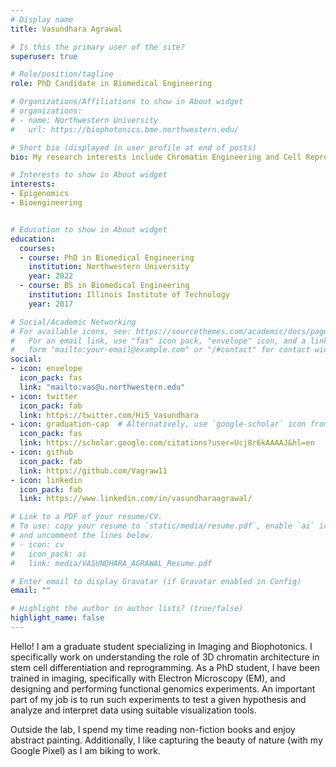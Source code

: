 ```yaml
---
# Display name
title: Vasundhara Agrawal

# Is this the primary user of the site?
superuser: true

# Role/position/tagline
role: PhD Candidate in Biomedical Engineering

# Organizations/Affiliations to show in About widget
# organizations:
# - name: Northwestern University
#   url: https://biophotonics.bme.northwestern.edu/

# Short bio (displayed in user profile at end of posts)
bio: My research interests include Chromatin Engineering and Cell Reprogramming.

# Interests to show in About widget
interests:
- Epigenomics
- Bioengineering


# Education to show in About widget
education:
  courses:
  - course: PhD in Biomedical Engineering
    institution: Northwestern University
    year: 2022
  - course: BS in Biomedical Engineering
    institution: Illinois Institute of Technology
    year: 2017

# Social/Academic Networking
# For available icons, see: https://sourcethemes.com/academic/docs/page-builder/#icons
#   For an email link, use "fas" icon pack, "envelope" icon, and a link in the
#   form "mailto:your-email@example.com" or "/#contact" for contact widget.
social:
- icon: envelope
  icon_pack: fas
  link: "mailto:vas@u.northwestern.edu" 
- icon: twitter
  icon_pack: fab
  link: https://twitter.com/Hi5_Vasundhara
- icon: graduation-cap  # Alternatively, use `google-scholar` icon from `ai` icon pack
  icon_pack: fas
  link: https://scholar.google.com/citations?user=Ucj8r6kAAAAJ&hl=en
- icon: github
  icon_pack: fab
  link: https://github.com/Vagraw11
- icon: linkedin
  icon_pack: fab
  link: https://www.linkedin.com/in/vasundharaagrawal/

# Link to a PDF of your resume/CV.
# To use: copy your resume to `static/media/resume.pdf`, enable `ai` icons in `params.toml`, 
# and uncomment the lines below.
# - icon: cv
#   icon_pack: ai
#   link: media/VASUNDHARA_AGRAWAL_Resume.pdf

# Enter email to display Gravatar (if Gravatar enabled in Config)
email: ""

# Highlight the author in author lists? (true/false)
highlight_name: false
---
```


Hello!
I am a graduate student specializing in Imaging and Biophotonics. I specifically work on understanding the role of 3D chromatin architecture in stem cell differentiation and reprogramming. As a PhD student, I have been trained in imaging, specifically with Electron Microscopy (EM), and designing and performing functional genomics experiments. An important part of my job is to run such experiments to test a given hypothesis and analyze and interpret data using suitable visualization tools.

Outside the lab, I spend my time reading non-fiction books and enjoy abstract painting. Additionally, I like capturing the beauty of nature (with my Google Pixel) as I am biking to work.

